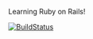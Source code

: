 Learning Ruby on Rails! 

[![BuildStatus](https://travis-ci.org/Ra1nWarden/Rails_Tutorial2.svg?branch=master)](https://travis-ci.org/Ra1nWarden/Rails_Tutorial2)


